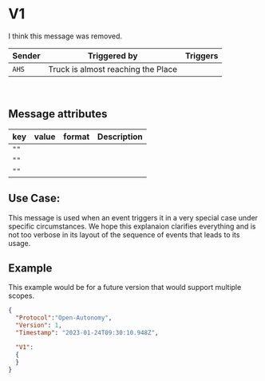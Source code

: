 # V1

I think this message was removed.


|Sender| Triggered by | Triggers|
|---|---|---|
| `AHS`| Truck is almost reaching the Place |  |

<br>

## Message attributes
|key |value |format | Description|
|---|:---:|:---:|---|
|`""`||||
|`""`||||
|`""`||||


## Use Case:
This message is used when an event triggers it in a very special case under specific circumstances.  We hope this explanaion clarifies everything and is not too verbose in its layout of the sequence of events that leads to its usage.

## Example
This example would be for a future version that would support multiple scopes.
```json
{
  "Protocol":"Open-Autonomy",
  "Version": 1,
  "Timestamp": "2023-01-24T09:30:10.948Z",

  "V1":
  {
  }
}
```
